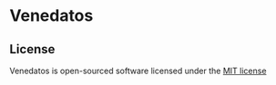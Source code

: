 # Venedatos

## License

Venedatos is open-sourced software licensed under the [MIT license](http://opensource.org/licenses/MIT)
